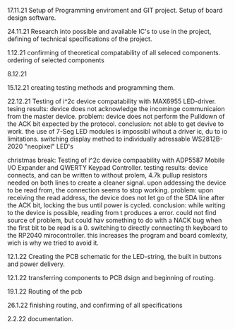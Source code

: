 17.11.21
Setup of Programming enviroment and GIT project.
Setup of board design software.

24.11.21
Research into possible and available IC's to use in the project, defining of technical specifications of the project.

1.12.21
confirming of theoretical compatability of all seleced components.
ordering of selected components

8.12.21


15.12.21
creating testing methods and programming them.

22.12.21
Testing of i^2c device compatability with MAX6955 LED-driver.
tesing results:     device does not acknowledge the incominge communicaion from the master device.
problem:            device does not perform the Pulldown of the ACK bit expected by the protocol.
conclusion:         not able to get devive to work. the use of 7-Seg LED modules is impossibl wihout a driver ic, du to io limitations.
                    switching display method to individually adressable WS2812B-2020 "neopixel" LED's

christmas break:
Testing of i^2c device compaability with ADP5587 Mobile I/O Expander and QWERTY Keypad Controller.
testing results:    device connects, and can be written to without prolem, 4.7k pullup resistors needed on both lines to create a cleaner signal.
                    upon addessing the device to be read from, the connection seems to stop working.
problem:            upon receiving the read address, the device does not let go of the SDA line after the ACK bit, locking the bus until power is cycled.
conclusion:         while writing to the device is possible, reading from t produces a error. could not find source of problem, but could hav something to do with 
                    a NACK bug when the first bit to be read is a 0. switching to directly connecting th keyboard to the RP2040 mirocontroller. this increases the program and board comlexity, wich is why we tried to avoid it.

12.1.22
Creating the PCB schematic for the LED-string, the built in buttons and power delivery.

12.1.22
transferring components to PCB dsign and beginning of routing.

19.1.22
Routing of the pcb

26.1.22
finishing routing, and confirming of all specifications

2.2.22
documentation.